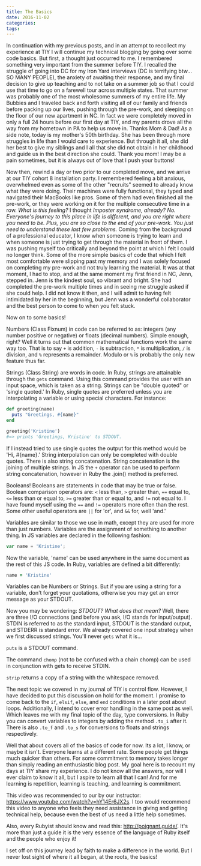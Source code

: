 ```yaml
---
title: The Basics
date: 2016-11-02
categories:
tags:
---
```


In continuation with my previous posts, and in an attempt to recollect my experience at TIY I will continue my technical blogging by going over some code basics.  But first, a thought just occurred to me.  I remembered something very important from the summer before TIY.  I recalled the struggle of going into DC for my Iron Yard interviews (DC is terrifying btw... SO MANY PEOPLE), the anxiety of awaiting their response, and my final decision to give up teaching and to not take on a summer job so that I could use that time to go on a farewell tour across multiple states.  That summer was probably one of the most wholesome summers of my entire life.  My Bubbies and I traveled back and forth visiting all of our family and friends before packing up our lives, pushing through the pre-work, and sleeping on the floor of our new apartment in NC. In fact we were completely moved in only a full 24 hours before our first day at TIY, and my parents drove all the way from my hometown in PA to help us move in. Thanks Mom & Dad! As a side note, today is my mother's 50th birthday.  She has been through more struggles in life than I would care to experience.   But through it all, she did her best to give my siblings and I all that she did not obtain in her childhood and guide us in the best direction she could.  Thank you mom!  I may be a pain sometimes, but it is always out of love that I push your buttons!   

Now then, rewind a day or two prior to our completed move, and we arrive at our TIY cohort 8 installation party. I remembered feeling a bit anxious, overwhelmed even as some of the other "recruits" seemed to already know what they were doing.  Their machines were fully functional, they typed and navigated their MacBooks like pros.  Some of them had even finished all the pre-work, or they were working on it for the multiple consecutive time in a row.  *What is this feeling?* I thought *Imposter syndrome, already?  No.  Everyone's journey to this place in life is different, and you are right where you need to be.  Plus, you are so close to the end of your pre-work. You just need to understand these last few problems.*  Coming from the background of a professional educator, I know when someone is trying to learn and when someone is just trying to get through the material in front of them.  I was pushing myself too critically and beyond the point at which I felt I could no longer think.  Some of the more simple basics of code that which I felt most comfortable were slipping past my memory and I was solely focused on completing my pre-work and not truly learning the material.  It was at that moment, I had to stop, and at the same moment my first friend in NC, Jenn, stepped in.  Jenn is the kindest soul, so vibrant and bright.  She had completed the pre-work multiple times and in seeing me struggle asked if she could help.  I did not know it then, and I will admit to having felt intimidated by her in the beginning, but Jenn was a wonderful collaborator and the best person to come to when you felt stuck.

Now on to some basics!

Numbers (Class Fixnum) in code can be referred to as: integers (any number positive or negative) or floats (decimal numbers).  Simple enough, right?  Well it turns out that common mathematical functions work the same way too.  That is to say `+` is addition, `-` is subtraction, `*` is multiplication, `/` is division, and `%` represents a remainder.  Modulo or `%` is probably the only new feature thus far.  

Strings (Class String) are words in code.  In Ruby, strings are attainable through the `gets` command.  Using this command provides the user with an input space, which is taken as a string.  Strings can be "double quoted" or 'single quoted.'  In Ruby, single quotes are preferred unless you are interpolating a variable or using special characters.  For instance:

``` ruby
def greeting(name)
  puts "Greetings, #{name}"
end

greeting('Kristine')
#=> prints 'Greetings, Kristine' to STDOUT.
```

If I instead tried to use single quotes the output for this method would be 'Hi, #{name}.'  String interpolation can only be completed with double quotes.  There is also string concatenation.  String concatenation is the joining of multiple strings.  In JS the `+` operator can be used to perform string concatenation, however in Ruby the .join() method is preferred.

Booleans!  Booleans are statements in code that may be true or false.  Boolean comparison operators are: `<` less than, `>` greater than, `==` equal to, `<=` less than or equal to, `>=` greater than or equal to, and `!=` not equal to.  I have found myself using the `==` and `!=` operators more often than the rest.  Some other useful operators are `||` for 'or', and `&&` for, well 'and.'

Variables are similar to those we use in math, except they are used for more than just numbers.  Variables are the assignment of something to another thing.  In JS variables are declared in the following fashion:

``` javaScript
var name = 'Kristine';
```

Now the variable, 'name' can be used anywhere in the same document as the rest of this JS code.  In Ruby, variables are defined a bit differently:

```ruby
name = 'Kristine'
```

 Variables can be Numbers or Strings.  But if you are using a string for a variable, don't forget your quotations, otherwise you may get an error message as your STDOUT.

 Now you may be wondering: *STDOUT? What does that mean?* Well, there are three I/O connections (and before you ask, I/O stands for input/output).  STDIN is referred to as the standard input, STDOUT is the standard output, and STDERR is standard error.  We already covered one input strategy when we first discussed strings.  You'll never `gets` what it is...

 `puts` is a STDOUT command.

 The command `chomp` (not to be confused with a chain chomp) can be used in conjunction with gets to receive STDIN.

 `strip`  returns a copy of a string with the whitespace removed.

 The next topic we covered in my journal of TIY is control flow.  However, I have decided to put this discussion on hold for the moment.  I promise to come back to the `if`, `elsif`, `else`, and `end` conditions in a later post about loops.  Additionally, I intend to cover error handling in the same post as well.  Which leaves me with my final topic of the day, type conversions.  In Ruby you can convert variables to integers by adding the method `.to_i` after it.  There is also `.to_f` and `.to_s` for conversions to floats and strings respectively.

Well that about covers all of the basics of code for now.  Its a lot, I know, or maybe it isn't.  Everyone learns at a different rate.  Some people get things much quicker than others.  For some commitment to memory takes longer than simply reading an enthusiastic blog post.  My goal here is to recount my days at TIY share my experience.  I do not know all the answers, nor will I ever claim to know it all, but I aspire to learn all that I can!  And for me learning is repetition, learning is teaching, and learning is commitment.

This video was recommended to our by our instructor: https://www.youtube.com/watch?v=hY14Er6JX2s.  I too would recommend this video to anyone who feels they need assistance in giving and getting technical help, because even the best of us need a little help sometimes.

Also, every Rubyist should know and read this: http://poignant.guide/.  It's more than just a guide it is the very essence of the language of Ruby itself and the people who enjoy it!

I set off on this journey lead by faith to make a difference in the world.   But I never lost sight of where it all began, at the roots, the basics!
